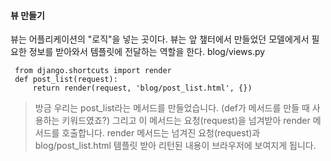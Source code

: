 #### 뷰 만들기
뷰는 어플리케이션의 "로직"을 넣는 곳이다. 뷰는 앞 챞터에서 만들었던 모델에게서 필요한 정보를 받아와서 템플릿에 전달하는 역할을 한다.
blog/views.py
```
 from django.shortcuts import render
 def post_list(request):
     return render(request, 'blog/post_list.html', {})
```
>방금 우리는 post_list라는 메서드를 만들었습니다. (def가 메서드를 만들 때 사용하는 키워드였죠?) 그리고 이 메서드는 요청(request)을 넘겨받아 render 메서드를 호출합니다. render 메서드는 넘겨진 요청(request)과 blog/post_list.html 템플릿 받아 리턴된 내용이 브라우저에 보여지게 됩니다.

